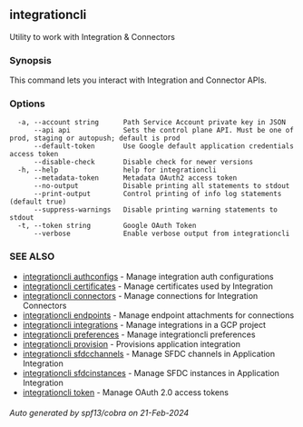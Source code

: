 ## integrationcli

Utility to work with Integration & Connectors

### Synopsis

This command lets you interact with Integration and Connector APIs.

### Options

```
  -a, --account string      Path Service Account private key in JSON
      --api api             Sets the control plane API. Must be one of prod, staging or autopush; default is prod
      --default-token       Use Google default application credentials access token
      --disable-check       Disable check for newer versions
  -h, --help                help for integrationcli
      --metadata-token      Metadata OAuth2 access token
      --no-output           Disable printing all statements to stdout
      --print-output        Control printing of info log statements (default true)
      --suppress-warnings   Disable printing warning statements to stdout
  -t, --token string        Google OAuth Token
      --verbose             Enable verbose output from integrationcli
```

### SEE ALSO

* [integrationcli authconfigs](integrationcli_authconfigs.md)	 - Manage integration auth configurations
* [integrationcli certificates](integrationcli_certificates.md)	 - Manage certificates used by Integration
* [integrationcli connectors](integrationcli_connectors.md)	 - Manage connections for Integration Connectors
* [integrationcli endpoints](integrationcli_endpoints.md)	 - Manage endpoint attachments for connections
* [integrationcli integrations](integrationcli_integrations.md)	 - Manage integrations in a GCP project
* [integrationcli preferences](integrationcli_preferences.md)	 - Manage integrationcli preferences
* [integrationcli provision](integrationcli_provision.md)	 - Provisions application integration
* [integrationcli sfdcchannels](integrationcli_sfdcchannels.md)	 - Manage SFDC channels in Application Integration
* [integrationcli sfdcinstances](integrationcli_sfdcinstances.md)	 - Manage SFDC instances in Application Integration
* [integrationcli token](integrationcli_token.md)	 - Manage OAuth 2.0 access tokens

###### Auto generated by spf13/cobra on 21-Feb-2024
